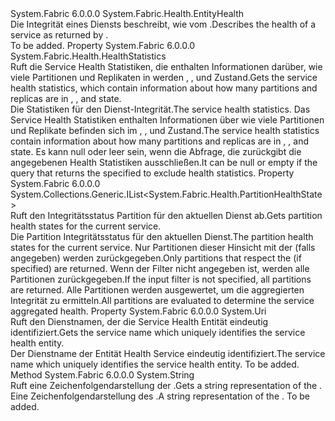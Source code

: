 <Type Name="ServiceHealth" FullName="System.Fabric.Health.ServiceHealth">
  <TypeSignature Language="C#" Value="public sealed class ServiceHealth : System.Fabric.Health.EntityHealth" />
  <TypeSignature Language="ILAsm" Value=".class public auto ansi sealed beforefieldinit ServiceHealth extends System.Fabric.Health.EntityHealth" />
  <TypeSignature Language="DocId" Value="T:System.Fabric.Health.ServiceHealth" />
  <TypeSignature Language="VB.NET" Value="Public NotInheritable Class ServiceHealth&#xA;Inherits EntityHealth" />
  <TypeSignature Language="F#" Value="type ServiceHealth = class&#xA;    inherit EntityHealth" />
  <AssemblyInfo>
    <AssemblyName>System.Fabric</AssemblyName>
    <AssemblyVersion>6.0.0.0</AssemblyVersion>
  </AssemblyInfo>
  <Base>
    <BaseTypeName>System.Fabric.Health.EntityHealth</BaseTypeName>
  </Base>
  <Interfaces />
  <Docs>
    <summary>
      <para><span data-ttu-id="27789-101">Die Integrität eines Diensts beschreibt, wie vom <see cref="M:System.Fabric.FabricClient.HealthClient.GetServiceHealthAsync(System.Fabric.Description.ServiceHealthQueryDescription)" />.</span><span class="sxs-lookup"><span data-stu-id="27789-101">Describes the health of a service as returned by <see cref="M:System.Fabric.FabricClient.HealthClient.GetServiceHealthAsync(System.Fabric.Description.ServiceHealthQueryDescription)" />.</span></span></para>
    </summary>
    <remarks>To be added.</remarks>
  </Docs>
  <Members>
    <Member MemberName="HealthStatistics">
      <MemberSignature Language="C#" Value="public System.Fabric.Health.HealthStatistics HealthStatistics { get; }" />
      <MemberSignature Language="ILAsm" Value=".property instance class System.Fabric.Health.HealthStatistics HealthStatistics" />
      <MemberSignature Language="DocId" Value="P:System.Fabric.Health.ServiceHealth.HealthStatistics" />
      <MemberSignature Language="VB.NET" Value="Public ReadOnly Property HealthStatistics As HealthStatistics" />
      <MemberSignature Language="F#" Value="member this.HealthStatistics : System.Fabric.Health.HealthStatistics" Usage="System.Fabric.Health.ServiceHealth.HealthStatistics" />
      <MemberType>Property</MemberType>
      <AssemblyInfo>
        <AssemblyName>System.Fabric</AssemblyName>
        <AssemblyVersion>6.0.0.0</AssemblyVersion>
      </AssemblyInfo>
      <ReturnValue>
        <ReturnType>System.Fabric.Health.HealthStatistics</ReturnType>
      </ReturnValue>
      <Docs>
        <summary>
            <span data-ttu-id="27789-102">Ruft die Service Health Statistiken, die enthalten Informationen darüber, wie viele Partitionen und Replikaten in werden <see cref="F:System.Fabric.Health.HealthState.Ok" />, <see cref="F:System.Fabric.Health.HealthState.Warning" />, und <see cref="F:System.Fabric.Health.HealthState.Error" /> Zustand.</span><span class="sxs-lookup"><span data-stu-id="27789-102">Gets the service health statistics, which contain information about how many partitions and replicas are in <see cref="F:System.Fabric.Health.HealthState.Ok" />, <see cref="F:System.Fabric.Health.HealthState.Warning" />, and <see cref="F:System.Fabric.Health.HealthState.Error" /> state.</span></span>
            </summary>
        <value><span data-ttu-id="27789-103">Die Statistiken für den Dienst-Integrität.</span><span class="sxs-lookup"><span data-stu-id="27789-103">The service health statistics.</span></span></value>
        <remarks>
          <para>
            <span data-ttu-id="27789-104">Das Service Health Statistiken enthalten Informationen über wie viele Partitionen und Replikate befinden sich im <see cref="F:System.Fabric.Health.HealthState.Ok" />, <see cref="F:System.Fabric.Health.HealthState.Warning" />, und <see cref="F:System.Fabric.Health.HealthState.Error" /> Zustand.</span><span class="sxs-lookup"><span data-stu-id="27789-104">The service health statistics contain information about how many partitions and replicas are in <see cref="F:System.Fabric.Health.HealthState.Ok" />, <see cref="F:System.Fabric.Health.HealthState.Warning" />, and <see cref="F:System.Fabric.Health.HealthState.Error" /> state.</span></span>
            <span data-ttu-id="27789-105">Es kann null oder leer sein, wenn die Abfrage, die zurückgibt die <see cref="T:System.Fabric.Health.ServiceHealth" /> angegebenen <see cref="T:System.Fabric.Health.ServiceHealthStatisticsFilter" /> Health Statistiken ausschließen.</span><span class="sxs-lookup"><span data-stu-id="27789-105">It can be null or empty if the query that returns the <see cref="T:System.Fabric.Health.ServiceHealth" /> specified <see cref="T:System.Fabric.Health.ServiceHealthStatisticsFilter" /> to exclude health statistics.</span></span>
            </para>
        </remarks>
      </Docs>
    </Member>
    <Member MemberName="PartitionHealthStates">
      <MemberSignature Language="C#" Value="public System.Collections.Generic.IList&lt;System.Fabric.Health.PartitionHealthState&gt; PartitionHealthStates { get; }" />
      <MemberSignature Language="ILAsm" Value=".property instance class System.Collections.Generic.IList`1&lt;class System.Fabric.Health.PartitionHealthState&gt; PartitionHealthStates" />
      <MemberSignature Language="DocId" Value="P:System.Fabric.Health.ServiceHealth.PartitionHealthStates" />
      <MemberSignature Language="VB.NET" Value="Public ReadOnly Property PartitionHealthStates As IList(Of PartitionHealthState)" />
      <MemberSignature Language="F#" Value="member this.PartitionHealthStates : System.Collections.Generic.IList&lt;System.Fabric.Health.PartitionHealthState&gt;" Usage="System.Fabric.Health.ServiceHealth.PartitionHealthStates" />
      <MemberType>Property</MemberType>
      <AssemblyInfo>
        <AssemblyName>System.Fabric</AssemblyName>
        <AssemblyVersion>6.0.0.0</AssemblyVersion>
      </AssemblyInfo>
      <ReturnValue>
        <ReturnType>System.Collections.Generic.IList&lt;System.Fabric.Health.PartitionHealthState&gt;</ReturnType>
      </ReturnValue>
      <Docs>
        <summary>
          <para><span data-ttu-id="27789-106">Ruft den Integritätsstatus Partition für den aktuellen Dienst ab.</span><span class="sxs-lookup"><span data-stu-id="27789-106">Gets partition health states for the current service.</span></span></para>
        </summary>
        <value>
          <para><span data-ttu-id="27789-107">Die Partition Integritätsstatus für den aktuellen Dienst.</span><span class="sxs-lookup"><span data-stu-id="27789-107">The partition health states for the current service.</span></span></para>
        </value>
        <remarks>
          <para><span data-ttu-id="27789-108">Nur Partitionen dieser Hinsicht mit der <see cref="P:System.Fabric.Description.ServiceHealthQueryDescription.PartitionsFilter" /> (falls angegeben) werden zurückgegeben.</span><span class="sxs-lookup"><span data-stu-id="27789-108">Only partitions that respect the <see cref="P:System.Fabric.Description.ServiceHealthQueryDescription.PartitionsFilter" /> (if specified) are returned.</span></span> <span data-ttu-id="27789-109">Wenn der Filter nicht angegeben ist, werden alle Partitionen zurückgegeben.</span><span class="sxs-lookup"><span data-stu-id="27789-109">If the input filter is not specified, all partitions are returned.</span></span></para>
          <para><span data-ttu-id="27789-110">Alle Partitionen werden ausgewertet, um die aggregierten Integrität zu ermitteln.</span><span class="sxs-lookup"><span data-stu-id="27789-110">All partitions are evaluated to determine the service aggregated health.</span></span></para>
        </remarks>
      </Docs>
    </Member>
    <Member MemberName="ServiceName">
      <MemberSignature Language="C#" Value="public Uri ServiceName { get; }" />
      <MemberSignature Language="ILAsm" Value=".property instance class System.Uri ServiceName" />
      <MemberSignature Language="DocId" Value="P:System.Fabric.Health.ServiceHealth.ServiceName" />
      <MemberSignature Language="VB.NET" Value="Public ReadOnly Property ServiceName As Uri" />
      <MemberSignature Language="F#" Value="member this.ServiceName : Uri" Usage="System.Fabric.Health.ServiceHealth.ServiceName" />
      <MemberType>Property</MemberType>
      <AssemblyInfo>
        <AssemblyName>System.Fabric</AssemblyName>
        <AssemblyVersion>6.0.0.0</AssemblyVersion>
      </AssemblyInfo>
      <ReturnValue>
        <ReturnType>System.Uri</ReturnType>
      </ReturnValue>
      <Docs>
        <summary>
          <para><span data-ttu-id="27789-111">Ruft den Dienstnamen, der die Service Health Entität eindeutig identifiziert.</span><span class="sxs-lookup"><span data-stu-id="27789-111">Gets the service name which uniquely identifies the service health entity.</span></span></para>
        </summary>
        <value>
          <para><span data-ttu-id="27789-112">Der Dienstname der Entität Health Service eindeutig identifiziert.</span><span class="sxs-lookup"><span data-stu-id="27789-112">The service name which uniquely identifies the service health entity.</span></span></para>
        </value>
        <remarks>To be added.</remarks>
      </Docs>
    </Member>
    <Member MemberName="ToString">
      <MemberSignature Language="C#" Value="public override string ToString ();" />
      <MemberSignature Language="ILAsm" Value=".method public hidebysig virtual instance string ToString() cil managed" />
      <MemberSignature Language="DocId" Value="M:System.Fabric.Health.ServiceHealth.ToString" />
      <MemberSignature Language="VB.NET" Value="Public Overrides Function ToString () As String" />
      <MemberSignature Language="F#" Value="override this.ToString : unit -&gt; string" Usage="serviceHealth.ToString " />
      <MemberType>Method</MemberType>
      <AssemblyInfo>
        <AssemblyName>System.Fabric</AssemblyName>
        <AssemblyVersion>6.0.0.0</AssemblyVersion>
      </AssemblyInfo>
      <ReturnValue>
        <ReturnType>System.String</ReturnType>
      </ReturnValue>
      <Parameters />
      <Docs>
        <summary>
            <span data-ttu-id="27789-113">Ruft eine Zeichenfolgendarstellung der <see cref="T:System.Fabric.Health.ServiceHealth" />.</span><span class="sxs-lookup"><span data-stu-id="27789-113">Gets a string representation of the <see cref="T:System.Fabric.Health.ServiceHealth" />.</span></span>
            </summary>
        <returns><span data-ttu-id="27789-114">Eine Zeichenfolgendarstellung des <see cref="T:System.Fabric.Health.ServiceHealth" />.</span><span class="sxs-lookup"><span data-stu-id="27789-114">A string representation of the <see cref="T:System.Fabric.Health.ServiceHealth" />.</span></span></returns>
        <remarks>To be added.</remarks>
      </Docs>
    </Member>
  </Members>
</Type>